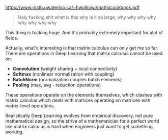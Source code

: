 https://www.math.uwaterloo.ca/~hwolkowi/matrixcookbook.pdf

> Holy fucking shit what is this why is it so large, why why why why why why why why

This thing is fucking huge. And it's probably extremely important for alot of fields.

Actually, what's interesting is that matrix calculus can only get me so far. There are operations in Deep Learning that matrix calculus cannot be used on.

- **Convolution** (weight sharing + local connectivity)
- **Softmax** (nonlinear normalization with coupling)
- **BatchNorm** (normalization couples batch elements)
- **Pooling** (max, avg - reduction operations)

These operations operate on the elements themselves, which clashes with matrix calculus which deals with matrices operating on matrices with matrix-level operations.

Realistically Deep Learning evolves from empirical discovery, not pure mathematical design, so the strive of a mathematician for a perfect world like matrix calculus is hard when engineers just want to get something working.